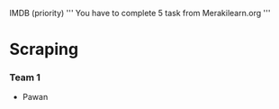 IMDB (priority)
'''
You have to complete 5 task from Merakilearn.org
'''

# Scraping

### Team 1
- Pawan
